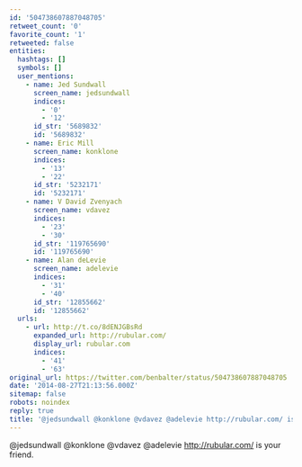 ```yaml
---
id: '504738607887048705'
retweet_count: '0'
favorite_count: '1'
retweeted: false
entities:
  hashtags: []
  symbols: []
  user_mentions:
    - name: Jed Sundwall
      screen_name: jedsundwall
      indices:
        - '0'
        - '12'
      id_str: '5689832'
      id: '5689832'
    - name: Eric Mill
      screen_name: konklone
      indices:
        - '13'
        - '22'
      id_str: '5232171'
      id: '5232171'
    - name: V David Zvenyach
      screen_name: vdavez
      indices:
        - '23'
        - '30'
      id_str: '119765690'
      id: '119765690'
    - name: Alan deLevie
      screen_name: adelevie
      indices:
        - '31'
        - '40'
      id_str: '12855662'
      id: '12855662'
  urls:
    - url: http://t.co/8dENJGBsRd
      expanded_url: http://rubular.com/
      display_url: rubular.com
      indices:
        - '41'
        - '63'
original_url: https://twitter.com/benbalter/status/504738607887048705
date: '2014-08-27T21:13:56.000Z'
sitemap: false
robots: noindex
reply: true
title: '@jedsundwall @konklone @vdavez @adelevie http://rubular.com/ is your friend.'
---
```


@jedsundwall @konklone @vdavez @adelevie http://rubular.com/ is your friend.